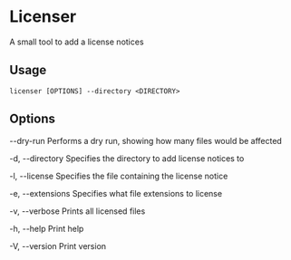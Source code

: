 # Licenser
A small tool to add a license notices

## Usage
`licenser [OPTIONS] --directory <DIRECTORY>`

## Options
  --dry-run                  Performs a dry run, showing how many files would be affected
  
  -d, --directory <DIRECTORY>    Specifies the directory to add license notices to
  
  -l, --license <LICENSE>        Specifies the file containing the license notice
  
  -e, --extensions <EXTENSIONS>  Specifies what file extensions to license
  
  -v, --verbose                  Prints all licensed files
  
  -h, --help                     Print help
  
  -V, --version                  Print version
